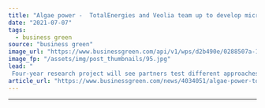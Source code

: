 ```yaml
---
title: "Algae power -  TotalEnergies and Veolia team up to develop microalgae-based biofuels"
date: "2021-07-07"
tags: 
  - business green
source: "business green"
image_url: "https://www.businessgreen.com/api/v1/wps/d2b490e/0288507a-18d0-43de-8174-4af2930a7033/3/35812-raffinerie-la-mede-185x114.jpg"
image_fp: "/assets/img/post_thumbnails/95.jpg"
lead: "
 Four-year research project will see partners test different approaches to grow microalgae from CO2 ..."
article_url: "https://www.businessgreen.com/news/4034051/algae-power-totalenergies-veolia-team-develop-microalgae-biofuels"
---
```


---
